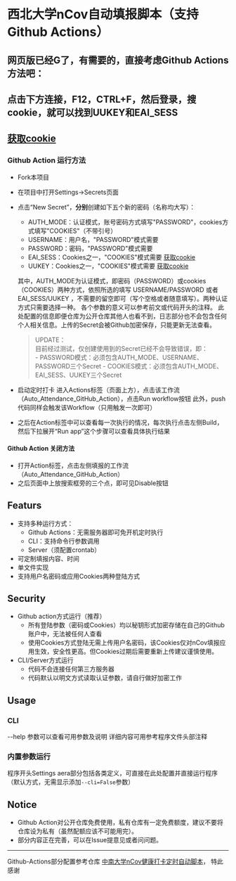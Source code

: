 # 西北大学nCov自动填报脚本（支持Github Actions）
## 网页版已经G了，有需要的，直接考虑Github Actions方法吧：  
## 点击下方连接，F12，CTRL+F，然后登录，搜cookie，就可以找到UUKEY和EAI_SESS
## [获取cookie](https://app.nwu.edu.cn/site/ncov/dailyup )  

### Github Action 运行方法
- Fork本项目
- 在项目中打开Settings->Secrets页面
- 点击“New Secret”，**分别**创建如下五个新的密码（名称均大写）：
    - AUTH_MODE：认证模式，账号密码方式填写"PASSWORD"，cookies方式填写"COOKIES"（不带引号）  
    - USERNAME：用户名，"PASSWORD"模式需要  
    - PASSWORD：密码，"PASSWORD"模式需要  
    - EAI_SESS：Cookies之一，"COOKIES"模式需要  [获取cookie](https://app.nwu.edu.cn/site/ncov/dailyup )    
    - UUKEY：Cookies之一，"COOKIES"模式需要     [获取cookie](https://app.nwu.edu.cn/site/ncov/dailyup )    

    其中，AUTH_MODE为认证模式，即密码（PASSWORD）或cookies（COOKIES）两种方式，依照所选的填写 USERNAME/PASSWORD 或者 EAI_SESS/UUKEY ，不需要的留空即可（写个空格或者随意填写）。两种认证方式只需要选择一种。
    各个参数的意义可以参考前文或代码开头的注释。
    此处配置的信息即便仓库为公开仓库其他人也看不到，日志部分也不会包含任何个人相关信息。上传的Secret会被Github加密保存，只能更新无法查看。

    >UPDATE：  
    目前经过测试，仅创建使用到的Secret已经不会导致错误，即：  
        - PASSWORD模式：必须包含AUTH_MODE、USERNAME、PASSWORD三个Secret
        - COOKIES模式：必须包含AUTH_MODE、EAI_SESS、UUKEY三个Secret

- 启动定时打卡
    进入Actions标签（页面上方），点击该工作流（Auto_Attendance_GitHub_Action），点击Run workflow按钮
    此外，push代码同样会触发该Workflow（只用触发一次即可）
- 之后在Action标签中可以查看每一次执行的情况，每次执行点击左侧Build，然后下拉展开“Run app”这个步骤可以查看具体执行结果

#### Github Action 关闭方法
- 打开Action标签，点击左侧填报的工作流（Auto_Attendance_GitHub_Action）
- 之后页面中上放搜索框旁的三个点，即可见Disable按钮

  
## Featurs
- 支持多种运行方式：
    - Github Actions：无需服务器即可免开机定时执行
    - CLI：支持命令行参数调用
    - Server（须配置crontab）
- 可定制填报内容、时间
- 单文件实现
- 支持用户名密码或应用Cookies两种登陆方式

## Security
- Github action方式运行（推荐）
    - 所有登陆参数（密码或Cookies）均以秘钥形式加密存储在自己的Github账户中，无法被任何人查看
    - 使用Cookies方式登陆无需上传用户名密码，该Cookies仅对nCov填报应用生效，安全性更高。但Cookies过期后需要重新上传建议谨慎使用。
- CLI/Server方式运行
    - 代码不会连接任何第三方服务器
    - 代码默认以明文方式读取认证参数，请自行做好加密工作

## Usage

### CLI
--help 参数可以查看可用参数及说明
详细内容可用参考程序文件头部注释

### 内置参数运行
程序开头Settings aera部分包括各类定义，可直接在此处配置并直接运行程序（默认方式，无需显示添加`--cli=False`参数）  

## Notice
- Github Action对公开仓库免费使用，私有仓库有一定免费额度，建议不要将仓库设为私有（虽然配额应该不可能用完）。
- 部分内容正在完善，可以在Issue提意见或者问问题。  

---
Github-Actions部分配置参考仓库
[中南大学nCov健康打卡定时自动脚本](https://github.com/lxy764139720/Auto_Attendance)，
特此感谢
